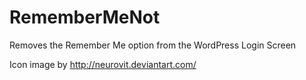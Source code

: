 RememberMeNot
=============

Removes the Remember Me option from the WordPress Login Screen


Icon image by http://neurovit.deviantart.com/
